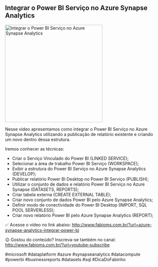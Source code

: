## Integrar o Power BI Serviço no Azure Synapse Analytics

<img src="https://fabioms.com.br//uploads/youtube/QR1_BvIGym4.png" alt="Integrar o Power BI Serviço no Azure Synapse Analytics" title="Azure Synapse Analytics" width="320"/>

Nesse vídeo apresentamos como integrar o Power BI Serviço no Azure Synapse Analytics utilizando a publicação de relatório existente e criando um novo dentro dessa estrutura.

Iremos conhecer as técnicas:
- Criar o Serviço Vinculado do Power BI (LINKED SERVICE);
- Selecionar a área de trabalho Power BI Serviço (WORKSPACE);
- Exibir a estrutura do Power BI Serviço no Azure Synapse Analytics (DEVELOP);
- Publicar relatório Power BI Desktop no Power BI Serviço (PUBLISH);
- Utilizar o conjunto de dados e relatório Power BI Serviço no Azure Synapse (DATASETS, REPORTS);
- Criar tabela externa (CREATE EXTERNAL TABLE);
- Criar novo conjunto de dados Power BI pelo Azure Synapse Analytics;
- Definir modo de conectividade do Power BI Desktop (IMPORT, SQL POOL SERVERLESS);
- Criar novo relatório Power BI pelo Azure Synapse Analytics (REPORT);

✅ Acesse o vídeo no link abaixo:
http://www.fabioms.com.br/?url=azure-synapse-analytics-integrar-power-bi

😉 Gostou do conteúdo? Inscreva-se também no canal:
http://www.fabioms.com.br/?url=youtube-subscribe 

#microsoft #dataplatform #azure #synapseanalytics #datacompute #powerbi #businessreports #datasets #sql #DicaDoFabinho